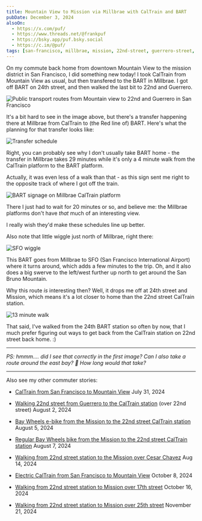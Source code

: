 ```yaml
---
title: Mountain View to Mission via Millbrae with CalTrain and BART
pubDate: December 3, 2024
alsoOn:
  - https://x.com/puf/
  - https://www.threads.net/@frankpuf
  - https://bsky.app/puf.bsky.social
  - https://c.im/@puf/
tags: [san-francisco, millbrae, mission, 22nd-street, guerrero-street, 24th-street, caltrain, bart]
---
```


On my commute back home from downtown Mountain View to the mission district in San Francisco, I did something new today! I took CalTrain from Mountain View as usual, but then transfered to the BART in Millbrae. I got off BART on 24th street, and then walked the last bit to 22nd and Guerrero.

![Public transport routes from Mountain view to 22nd and Guerrero in San Francisco](https://i.imgur.com/s7fsFG7.png)

It's a bit hard to see in the image above, but there's a transfer happening there at Millbrae from CalTrain to (the Red line of) BART. Here's what the planning for that transfer looks like:

![Transfer schedule](https://i.imgur.com/h9HLZ3k.png)

Right, you can probably see why I don't usually take BART home - the transfer in Millbrae takes 29 minutes while it's only a 4 minute walk from the CalTrain platform to the BART platform.

Actually, it was even less of a walk than that - as this sign sent me right to the opposite track of where I got off the train.

![BART signage on Millbrae CalTrain platform](https://i.imgur.com/37ZDsVe.jpeg)

There I just had to wait for 20 minutes or so, and believe me: the Millbrae platforms don't have *that* much of an interesting view. 

I really wish they'd make these schedules line up better.

Also note that little wiggle just north of Millbrae, right there:

![SFO wiggle](https://i.imgur.com/p7y6iCU.png)

This BART goes from Millbrae to SFO (San Francisco International Airport) where it turns around, which adds a few minutes to the trip. Oh, and it also does a big swerve to the left/west further up north to get around the San Bruno Mountain.

Why this route *is* interesting then? Well, it drops me off at 24th street and Mission, which means it's a lot closer to home than the 22nd street CalTrain station.

![13 minute walk](https://i.imgur.com/eTu8LlP.png)

That said, I've walked from the 24th BART station so often by now, that I much prefer figuring out ways to get back from the CalTrain station on 22nd street back home. :)

---

*PS: hmmm.... did I see that correctly in the first image? Can I also take a route around the east bay? 🤔 How long would that take?*

---

Also see my other commuter stories:

* [CalTrain from San Francisco to Mountain View](/socials/2024-07-31-caltrain-from-san-francisco-to-mountain-view) July 31, 2024
* [Walking 22nd street from Guerrero to the CalTrain station](/socials/2024-08-02-walking-22nd-street-from-guerrero-to-the-caltrain-station) (over 22nd street) August 2, 2024
* [Bay Wheels e-bike from the Mission to the 22nd street CalTrain station](/socials/2024-08-06-bay-wheels-from-the-mission-to-the-22nd-street-caltrain-station) August 5, 2024
* [Regular Bay Wheels bike from the Mission to the 22nd street CalTrain station](/socials/2024-08-07-regular-bike-from-the-mission-to-the-22nd-street-caltrain-station) August 7, 2024
* [Walking from 22nd street station to the Mission over Cesar Chavez](/socials/2024-08-14-walking-from-22nd-street-station-to-the-mission-over-cesar-chavez) Aug 14, 2024
* [Electric CalTrain from San Francisco to Mountain View](/socials/2024-10-08-electric-caltrain-from-san-francisco-to-mountain-view) October 8, 2024

* [Walking from 22nd street station to Mission over 17th street](/socials/2024-10-16-walking-from-22nd-st-station-to-mission-over-17th) October 16, 2024

* [Walking from 22nd street station to Mission over 25th street](/socials/2024-11-22-walking-from-22nd-street-station-to-mission-over-25th-street) November 21, 2024
